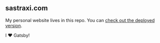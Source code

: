 ## sastraxi.com

My personal website lives in this repo. You can [check out the deployed version](https://sastraxi.com).

I ❤ Gatsby!
